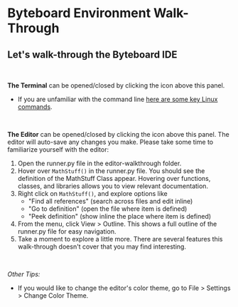 # Byteboard Environment Walk-Through

## Let's walk-through the Byteboard IDE


&nbsp;

**The Terminal** can be opened/closed by clicking the <walkthrough-cloud-shell-icon></walkthrough-cloud-shell-icon> icon above this panel.

* If you are unfamiliar with the command line [here are some key Linux commands](http://www.informit.com/blogs/blog.aspx?uk=The-10-Most-Important-Linux-Commands).

&nbsp;

**The Editor** can be opened/closed by clicking the <walkthrough-cloud-shell-editor-icon></walkthrough-cloud-shell-editor-icon> icon above this panel. The editor will auto-save any changes you make. Please take some time to familiarize yourself with the editor:  
1. Open the runner.py file in the editor-walkthrough folder. 
2. Hover over ``` MathStuff() ``` in the runner.py file. You should see the definition of the MathStuff Class appear. Hovering over functions, classes, and libraries allows you to view relevant documentation. 
3. Right click on ``` MathStuff() ```, and explore options like 
    * "Find all references" (search across files and edit inline)
    * "Go to definition" (open the file where item is defined)
    * "Peek definition" (show inline the place where item is defined)
4. From the menu, click View > Outline. This shows a full outline of the runner.py file for easy navigation.
5. Take a moment to explore a little more. There are several features this walk-through doesn't cover that you may find interesting.

&nbsp;

*Other Tips:*
* If you would like to change the editor's color theme, go to File > Settings > Change Color Theme. 
